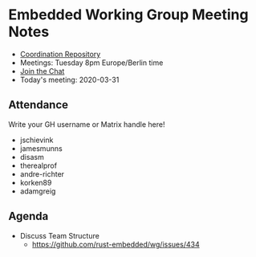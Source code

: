 # Embedded Working Group Meeting Notes

* [Coordination Repository]
* Meetings: Tuesday 8pm Europe/Berlin time
* [Join the Chat]
* Today's meeting: 2020-03-31

[Coordination Repository]: https://github.com/rust-embedded/wg
[Join the Chat]: https://riot.im/app/#/room/#rust-embedded:matrix.org
[Meeting Agenda]: #

## Attendance

Write your GH username or Matrix handle here!

* jschievink
* jamesmunns
* disasm
* therealprof
* andre-richter
* korken89
* adamgreig

## Agenda

* Discuss Team Structure
    * https://github.com/rust-embedded/wg/issues/434
